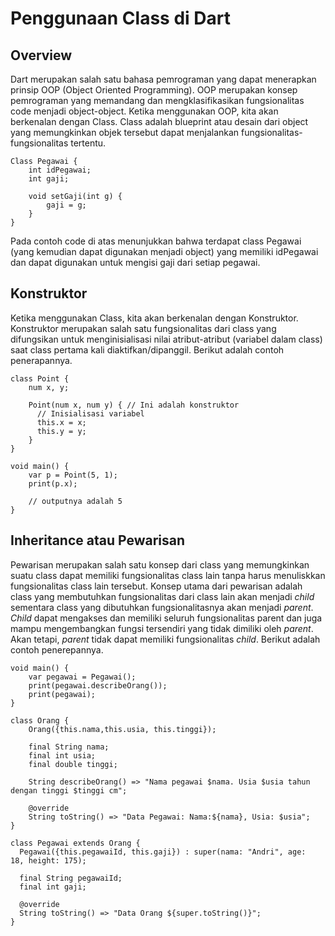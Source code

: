 # Penggunaan Class di Dart
## Overview
Dart merupakan salah satu bahasa pemrograman yang dapat menerapkan prinsip OOP (Object Oriented Programming). OOP merupakan konsep pemrograman yang memandang dan mengklasifikasikan fungsionalitas code menjadi object-object. Ketika menggunakan OOP, kita akan berkenalan dengan Class. Class adalah blueprint atau desain dari object yang memungkinkan objek tersebut dapat menjalankan fungsionalitas- fungsionalitas tertentu. 

    Class Pegawai {
        int idPegawai;
        int gaji;

        void setGaji(int g) {
            gaji = g;
        }
    }

Pada contoh code di atas menunjukkan bahwa terdapat class Pegawai (yang kemudian dapat digunakan menjadi object) yang memiliki idPegawai dan dapat digunakan untuk mengisi gaji dari setiap pegawai.

## Konstruktor
Ketika menggunakan Class, kita akan berkenalan dengan Konstruktor. Konstruktor merupakan salah satu fungsionalitas dari class yang difungsikan untuk menginisialisasi nilai atribut-atribut (variabel dalam class) saat class pertama kali diaktifkan/dipanggil. Berikut adalah contoh penerapannya.

    class Point {
        num x, y;

        Point(num x, num y) { // Ini adalah konstruktor
          // Inisialisasi variabel
          this.x = x;
          this.y = y;
        }
    }

    void main() {
        var p = Point(5, 1);
        print(p.x);

        // outputnya adalah 5
    }

## Inheritance atau Pewarisan
Pewarisan merupakan salah satu konsep dari class yang memungkinkan suatu class dapat memiliki fungsionalitas class lain tanpa harus menuliskkan fungsionalitas class lain tersebut. Konsep utama dari pewarisan adalah class yang membutuhkan fungsionalitas dari class lain akan menjadi _child_ sementara class yang dibutuhkan fungsionalitasnya akan menjadi _parent_. _Child_ dapat mengakses dan memiliki seluruh fungsionalitas parent dan juga mampu mengembangkan fungsi tersendiri yang tidak dimiliki oleh _parent_. Akan tetapi, _parent_ tidak dapat memiliki fungsionalitas _child_. Berikut adalah contoh penerepannya.

    void main() {
        var pegawai = Pegawai();
        print(pegawai.describeOrang());
        print(pegawai);
    }

    class Orang {
        Orang({this.nama,this.usia, this.tinggi});

        final String nama;
        final int usia;
        final double tinggi;

        String describeOrang() => "Nama pegawai $nama. Usia $usia tahun dengan tinggi $tinggi cm";

        @override
        String toString() => "Data Pegawai: Nama:${nama}, Usia: $usia";
    }

    class Pegawai extends Orang {
      Pegawai({this.pegawaiId, this.gaji}) : super(nama: "Andri", age:  18, height: 175);
    
      final String pegawaiId;
      final int gaji;

      @override
      String toString() => "Data Orang ${super.toString()}";
    }